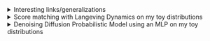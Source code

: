 <details>
<summary>Interesting links/generalizations</summary>
  
- DDPM is related to SMLD since both minimize a weighted sum of denoising score matching objectives:
  - [Denoising Diffusion Probabilistic Models](https://arxiv.org/abs/2006.11239) paper by Ho et al (2020) 
  - [What are diffusion models? Connection with NCSN (SMLD)](https://lilianweng.github.io/posts/2021-07-11-diffusion-models/#connection-with-noise-conditioned-score-networks-ncsn) blog post by Lilian Weng
- Stochastic Differential Equations (SDE) and Probability Flow ODE:
  - [Score-Based Generative Modeling through Stochastic Differential Equations](https://arxiv.org/abs/2011.13456) paper by Song et al.:
    - DDPM and SMLD forward processes are special discretizations of different forward SDEs.
    - They encapsulate DDPM and SMLD samplers under their *predictor-corrector samplers*: DDPM sampler only has a "predictor" (reverse process is a special discretization of its reverse-time SDE) while SMLD only has a "corrector" (annealed Langevin dynamics)
    - Deterministic sampling by discretizing the probability flow ODE
  - [Elucidating the Design Space of Diffusion-Based Generative Models](https://arxiv.org/abs/2206.00364) paper by Karras et al.:
    - Rewrite the Probability Flow ODE of Song et al. into a more intuitive equation
    - Same for the forward/reverse-time SDEs
    - Implicit Langevin term in SDEs
    - Euler/Heun + explicit Langevin-like stochastic part -> stochastic sampling. No SDE solver
    - Input, output normalizations. Also handle tradeoff between predicting the noise or the original image at different noise levels (don't want model to just collapse to the identity function)
      
  So we can sample pictures by explicitly using numerical ODE/SDE solvers (or variants) after estimating the score functions of perturbed data distributions $p_t(x)$ or $p(x, \sigma(t))$. There's a connection between the Probability Flow ODE and SDE. Note that [Karras et al.](https://arxiv.org/abs/2206.00364) differentiate $p_t(x)$ with $p(x, \sigma(t))$. The latter is obtained only through a convolution between the data distribution and a gaussian distribution (See Appendix B, p.21).
</details>

<details>
<summary>Score matching with Langeving Dynamics on my toy distributions</summary>

I've reimplemented a Score matching with Langeving Dynamics (SMLD) based on the "[Generative Modeling by Estimating Gradients of the Data Distribution](https://arxiv.org/abs/1907.05600)" paper by Yang Song and Stefano Ermon. My Noise Conditional Score Network (NCSN) is a $3$-layer MLP with soft plus activation functions since the authors also used a similar architecture on their toy examples.


We trained our model with 1000 epochs (about 7-8 min of training). The first column gives vector fields corresponding to the estimated score functions for perturbed data distributions with $\sigma=0.01$. The second column shows generated samples in red and real samples in blue. The last column also shows a partial trajectory by the Annealed Langevin Dynamics (ignoring the first 250 steps). The score of a distribution $p(x)$ is $\nabla_x \log p(x)$

- First test case: A standard normal distribution split in two

| <img src="https://github.com/Zenchiyu/deep-learning-implementations/assets/49496107/bc24135e-1621-41e5-846a-647311c7fbe1" width=300> | <img src="https://github.com/Zenchiyu/deep-learning-implementations/assets/49496107/65fe4c76-acef-467b-add1-4fa795aacf5f" width=300> | <img src="https://github.com/Zenchiyu/deep-learning-implementations/assets/49496107/6b4310d7-caa4-4d7b-907b-36040414b5d5" width=300>
|:--:| :--:| :--:|

We created the data distribution by cutting a standard normal distribution in two and pushing the two parts by $1$ unit away from $0$.

- Second test case: A distribution in the form of a heart


| <img src="https://github.com/Zenchiyu/deep-learning-implementations/assets/49496107/b15b39d7-4ca1-4747-9e39-d327b4baab44" width=300> | <img src="https://github.com/Zenchiyu/deep-learning-implementations/assets/49496107/47687903-f9f0-4bea-a0fb-90bc2c32bea7" width=300> | <img src="https://github.com/Zenchiyu/deep-learning-implementations/assets/49496107/0965b333-cf0c-4f9d-83f3-f31f16748b6f" width=300>
|:--:| :--:| :--:|

Due to the annealing process (noise level reduction), we can observe that the trajectory becomes less erratic as it continues.


Model:
```
NoiseConditionalScoreNetwork(
  (layers): Sequential(
    (0): Linear(in_features=3, out_features=128, bias=True)
    (1): Softplus(beta=1, threshold=20)
    (2): Linear(in_features=128, out_features=128, bias=True)
    (3): Softplus(beta=1, threshold=20)
    (4): Linear(in_features=128, out_features=2, bias=True)
  )
)
```
The additional input feature corresponds to the standard deviation $\sigma$ in $s_\theta(x, \sigma)$.

Remark(s): We don't maximize the log-likelihood (e.g. in NVP), a surrogate such as the evidence lower bound (see VAE), or train models in an adversarial setting (e.g. GAN). Instead, the SMLD's training consists of estimating the score function of the data distribution and then using it to get samples at inference time (via the annealed Langevin dynamics, inspired by Simulated Annealing).

"Key sentences":
- Aggregating individual denoising score matching objectives 
- Score matching
- Annealed Langevin dynamics for sampling
</details>

<details>
<summary>Denoising Diffusion Probabilistic Model using an MLP on my toy distributions</summary>

I've reimplemented a Denoising Diffusion Probabilistic Model (DDPM) based on the "[Denoising Diffusion Probabilistic Models](https://arxiv.org/abs/2006.11239)" paper by Ho et al (2020). I use a network similar to `NoiseConditionalScoreNetwork` to predict the noise. I condition the model on a scaled version of the time instead of noise (the scaling matters a lot, w/o => cannot sample).

We trained our model with 1000 epochs (about 12-13 min of training). We display generated samples in red and real samples in blue. We also show in black a partial trajectory by the reverse process (ignoring the first 250 steps).

- First test case: A standard normal distribution split in two

| <img src="https://github.com/Zenchiyu/deep-learning-implementations/assets/49496107/0aafe0b0-3468-4c98-9c2e-b3c919fe3ead" width=300>
|:--:|

We created the data distribution by cutting a standard normal distribution in two and pushing the two parts by $1$ unit away from $0$.

- Second test case: A distribution in the form of a heart

| <img src="https://github.com/Zenchiyu/deep-learning-implementations/assets/49496107/1423b55a-03fc-4e59-b84c-1af04776f856" width=300>
|:--:|


Model:
```
NoisePredictor(
  (layers): Sequential(
    (0): Linear(in_features=3, out_features=128, bias=True)
    (1): Softplus(beta=1, threshold=20)
    (2): Linear(in_features=128, out_features=128, bias=True)
    (3): Softplus(beta=1, threshold=20)
    (4): Linear(in_features=128, out_features=2, bias=True)
  )
)
```

I condition the model on a scaled version of the time instead of noise (the scaling matters a lot, w/o => cannot sample).

Remark(s): DDPM indirectly estimates the parameters of the conditional disitributions (gaussians) in the reverse process
</details>
